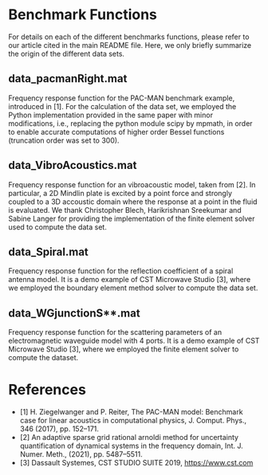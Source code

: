 # Benchmark Functions

For details on each of the different benchmarks functions, please
refer to our article cited in the main README file. Here, we only
briefly summarize the origin of the different data sets.


## data_pacmanRight.mat

Frequency response function for the PAC-MAN benchmark example,
introduced in [1]. For the calculation of the data set, we employed
the Python implementation provided in the same paper with minor
modifications, i.e., replacing the python module scipy by mpmath, in
order to enable accurate computations of higher order Bessel functions
(truncation order was set to 300).


## data_VibroAcoustics.mat

Frequency response function for an vibroacoustic model, taken from
[2]. In particular, a 2D Mindlin plate is excited by a point force and
strongly coupled to a 3D accoustic domain where the response at a
point in the fluid is evaluated. We thank Christopher Blech,
Harikrishnan Sreekumar and Sabine Langer for providing the
implementation of the finite element solver used to compute the data
set.


## data_Spiral.mat

Frequency response function for the reflection coefficient of a spiral
antenna model. It is a demo example of CST Microwave Studio [3], where
we employed the boundary element method solver to compute the data
set.

## data_WGjunctionS**.mat

Frequency response function for the scattering parameters of an
electromagnetic waveguide model with 4 ports. It is a demo example of
CST Microwave Studio [3], where we employed the finite element solver
to compute the dataset.


# References
- [1] H. Ziegelwanger and P. Reiter, The PAC-MAN model: Benchmark case
  for linear acoustics in computational physics, J. Comput. Phys., 346
  (2017), pp. 152–171.
- [2] An adaptive sparse grid rational arnoldi method for uncertainty
  quantification of dynamical systems in the frequency domain,
  Int. J. Numer. Meth., (2021), pp. 5487–5511.
- [3] Dassault Systemes, CST STUDIO SUITE 2019, https://www.cst.com
